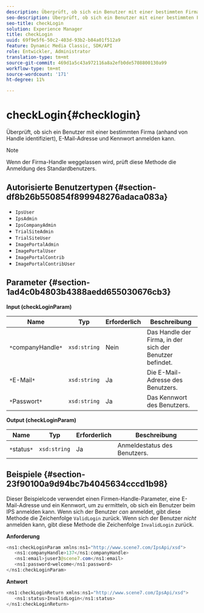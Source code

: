```yaml
---
description: Überprüft, ob sich ein Benutzer mit einer bestimmten Firma (anhand von Handle identifiziert), E-Mail-Adresse und Kennwort anmelden kann.
seo-description: Überprüft, ob sich ein Benutzer mit einer bestimmten Firma (anhand von Handle identifiziert), E-Mail-Adresse und Kennwort anmelden kann.
seo-title: checkLogin
solution: Experience Manager
title: checkLogin
uuid: 69f9e5f6-50c2-403d-93b2-b84a01f512a9
feature: Dynamic Media Classic, SDK/API
role: Entwickler, Administrator
translation-type: tm+mt
source-git-commit: 469d1a5c43a972116a8a2efb0de5708800130a99
workflow-type: tm+mt
source-wordcount: '171'
ht-degree: 11%

---
```



# checkLogin{#checklogin}

Überprüft, ob sich ein Benutzer mit einer bestimmten Firma (anhand von Handle identifiziert), E-Mail-Adresse und Kennwort anmelden kann.

>[!NOTE]
>
>Wenn der Firma-Handle weggelassen wird, prüft diese Methode die Anmeldung des Standardbenutzers.

## Autorisierte Benutzertypen {#section-df8b26b550854f899948276adaca083a}

* `IpsUser`
* `IpsAdmin`
* `IpsCompanyAdmin`
* `TrialSiteAdmin`
* `TrialSiteUser`
* `ImagePortalAdmin`
* `ImagePortalUser`
* `ImagePortalContrib`
* `ImagePortalContribUser`

## Parameter {#section-1ad4c0b4803b4388aedd655030676cb3}

**Input (checkLoginParam)**

| Name | Typ | Erforderlich | Beschreibung |
|---|---|---|---|
| `*`companyHandle`*` | `xsd:string` | Nein | Das Handle der Firma, in der sich der Benutzer befindet. |
| `*`E-Mail`*` | `xsd:string` | Ja | Die E-Mail-Adresse des Benutzers. |
| `*`Passwort`*` | `xsd:string` | Ja | Das Kennwort des Benutzers. |

**Output (checkLoginParam)**

| Name | Typ | Erforderlich | Beschreibung |
|---|---|---|---|
| `*`status`*` | `xsd:string` | Ja | Anmeldestatus des Benutzers. |

## Beispiele {#section-23f90100a9d94bc7b4045634cccd1b98}

Dieser Beispielcode verwendet einen Firmen-Handle-Parameter, eine E-Mail-Adresse und ein Kennwort, um zu ermitteln, ob sich ein Benutzer beim IPS anmelden kann. Wenn sich der Benutzer *can* anmeldet, gibt diese Methode die Zeichenfolge `ValidLogin` zurück. Wenn sich der Benutzer *nicht* anmelden kann, gibt diese Methode die Zeichenfolge `InvalidLogin` zurück.

**Anforderung**

```java
<ns1:checkLoginParam xmlns:ns1="http://www.scene7.com/IpsApi/xsd">
   <ns1:companyHandle>137</ns1:companyHandle>
   <ns1:email>juser3@scene7.com</ns1:email>
   <ns1:password>welcome</ns1:password>
</ns1:checkLoginParam>
```

**Antwort**

```java
<ns1:checkLoginReturn xmlns:ns1="http://www.scene7.com/IpsApi/xsd">
   <ns1:status>InvalidLogin</ns1:status>
</ns1:checkLoginReturn>
```

